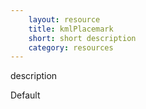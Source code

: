 ```yaml
---
    layout: resource
    title: kmlPlacemark
    short: short description
    category: resources
---
```


description

Default

